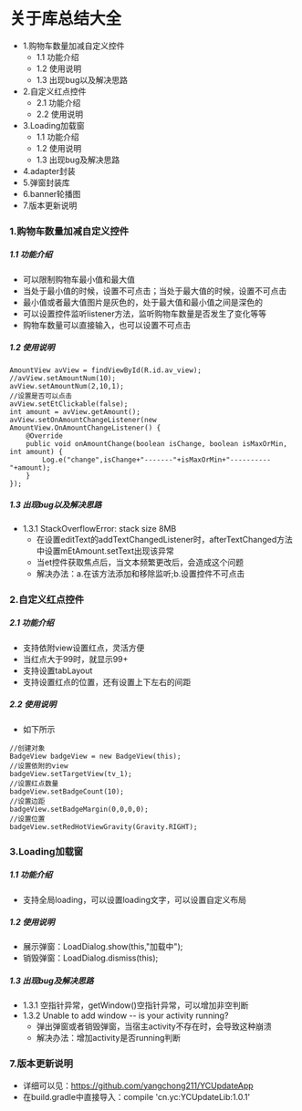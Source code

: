 # 关于库总结大全
- 1.购物车数量加减自定义控件
    * 1.1 功能介绍
    * 1.2 使用说明
    * 1.3 出现bug以及解决思路
- 2.自定义红点控件
    * 2.1 功能介绍
    * 2.2 使用说明
- 3.Loading加载窗
    * 1.1 功能介绍
    * 1.2 使用说明
    * 1.3 出现bug及解决思路
- 4.adapter封装
- 5.弹窗封装库
- 6.banner轮播图
- 7.版本更新说明


### 1.购物车数量加减自定义控件
##### 1.1 功能介绍
- 可以限制购物车最小值和最大值
- 当处于最小值的时候，设置不可点击；当处于最大值的时候，设置不可点击
- 最小值或者最大值图片是灰色的，处于最大值和最小值之间是深色的
- 可以设置控件监听listener方法，监听购物车数量是否发生了变化等等
- 购物车数量可以直接输入，也可以设置不可点击

##### 1.2 使用说明

```
AmountView avView = findViewById(R.id.av_view);
//avView.setAmountNum(10);
avView.setAmountNum(2,10,1);
//设置是否可以点击
avView.setEtClickable(false);
int amount = avView.getAmount();
avView.setOnAmountChangeListener(new AmountView.OnAmountChangeListener() {
    @Override
    public void onAmountChange(boolean isChange, boolean isMaxOrMin, int amount) {
        Log.e("change",isChange+"-------"+isMaxOrMin+"----------"+amount);
    }
});
```

##### 1.3 出现bug以及解决思路
- 1.3.1 StackOverflowError: stack size 8MB
    * 在设置editText的addTextChangedListener时，afterTextChanged方法中设置mEtAmount.setText出现该异常
    * 当et控件获取焦点后，当文本频繁更改后，会造成这个问题
    * 解决办法：a.在该方法添加和移除监听;b.设置控件不可点击


### 2.自定义红点控件
##### 2.1 功能介绍
- 支持依附view设置红点，灵活方便
- 当红点大于99时，就显示99+
- 支持设置tabLayout
- 支持设置红点的位置，还有设置上下左右的间距


##### 2.2 使用说明
- 如下所示
```
//创建对象
BadgeView badgeView = new BadgeView(this);
//设置依附的view
badgeView.setTargetView(tv_1);
//设置红点数量
badgeView.setBadgeCount(10);
//设置边距
badgeView.setBadgeMargin(0,0,0,0);
//设置位置
badgeView.setRedHotViewGravity(Gravity.RIGHT);
```

### 3.Loading加载窗
##### 1.1 功能介绍
- 支持全局loading，可以设置loading文字，可以设置自定义布局



##### 1.2 使用说明
- 展示弹窗：LoadDialog.show(this,"加载中");
- 销毁弹窗：LoadDialog.dismiss(this);


##### 1.3 出现bug及解决思路
- 1.3.1 空指针异常，getWindow()空指针异常，可以增加非空判断
- 1.3.2 Unable to add window --  is your activity running?
    * 弹出弹窗或者销毁弹窗，当宿主activity不存在时，会导致这种崩溃
    * 解决办法：增加activity是否running判断

### 7.版本更新说明
- 详细可以见：https://github.com/yangchong211/YCUpdateApp
- 在build.gradle中直接导入：compile 'cn.yc:YCUpdateLib:1.0.1'